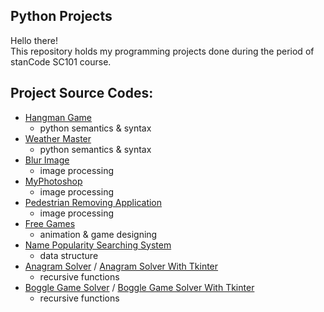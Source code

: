 ## Python Projects
Hello there!\
This repository holds my programming projects done during the period of stanCode SC101 course.

## Project Source Codes:
* [Hangman Game](https://github.com/lisa-0831/sc-projects/blob/main/Python_Projects/hangman_game/hangman.py)
  * python semantics & syntax
* [Weather Master](https://github.com/lisa-0831/sc-projects/blob/main/Python_Projects/weather_master/weather_master.py)
  * python semantics & syntax
* [Blur Image](https://github.com/lisa-0831/sc-projects/blob/main/Python_Projects/blur_image/blur.py)
  * image processing
* [MyPhotoshop](https://github.com/lisa-0831/sc-projects/blob/main/Python_Projects/my_photoshop/best_photoshop_award.py)
  * image processing
* [Pedestrian Removing Application](https://github.com/lisa-0831/sc-projects/blob/main/Python_Projects/pedestrian_removing_application/stanCodoshop.py)
  * image processing
* [Free Games](https://github.com/lisa-0831/sc-projects/blob/main/Python_Projects/free_games/game_starter.py)
  * animation & game designing
* [Name Popularity Searching System](https://github.com/lisa-0831/sc-projects/blob/main/Python_Projects/name_popularity_searching_system/babygraphics.py)
  * data structure
* [Anagram Solver](https://github.com/lisa-0831/sc-projects/blob/main/Python_Projects/anagram_solver/anagram.py) / [Anagram Solver With Tkinter](https://github.com/lisa-0831/sc-projects/blob/main/Python_Projects/anagram_solver/anagram_with_tkinter.py)
  * recursive functions
* [Boggle Game Solver](https://github.com/lisa-0831/sc-projects/blob/main/Python_Projects/boggle_game_solver/boggle.py) / [Boggle Game Solver With Tkinter](https://github.com/lisa-0831/sc-projects/blob/main/Python_Projects/boggle_game_solver/boggle_with_tkinter.py)
  * recursive functions
